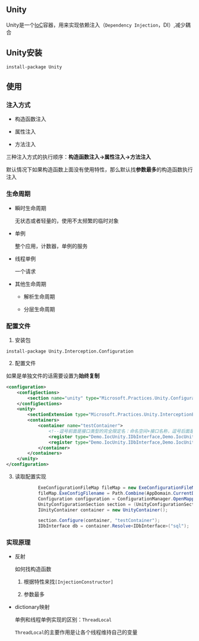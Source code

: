 ## Unity

Unity是一个[IoC]()容器，用来实现依赖注入（```Dependency Injection```，DI）,减少耦合


## Unity安装

```shell
install-package Unity
```

## 使用


### 注入方式



* 构造函数注入

* 属性注入

* 方法注入

三种注入方式的执行顺序：**构造函数注入->属性注入->方法注入**

默认情况下如果构造函数上面没有使用特性，那么默认找**参数最多**的构造函数执行注入

### 生命周期

* 瞬时生命周期

    无状态或者轻量的，使用不太频繁的临时对象

* 单例

    整个应用，计数器，单例的服务

* 线程单例

    一个请求

* 其他生命周期

    * 解析生命周期

    * 分层生命周期

### 配置文件

1. 安装包

```shell
install-package Unity.Interception.Configuration
```

2. 配置文件

如果是单独文件的话需要设置为**始终复制**

```xml
<configuration>
	<configSections>
		<section name="unity" type="Microsoft.Practices.Unity.Configuration.UnityConfigurationSection, Unity.Configuration"/>
	</configSections>
	<unity>
		<sectionExtension type="Microsoft.Practices.Unity.InterceptionExtension.Configuration.InterceptionConfigurationExtension, Unity.Interception.Configuration"/>
		<containers>
			<container name="testContainer">
				<!--逗号前面是接口类型的完全限定名：命名空间+接口名称，逗号后面是DLL文件的名称 name解决同一个接口不同实例问题-->
				<register type="Demo.IocUnity.IDbInterface,Demo.IocUnity" mapTo="Demo.IocUnity.DbMSSQL, Demo.IocUnity" name="sql"/>
				<register type="Demo.IocUnity.IDbInterface,Demo.IocUnity" mapTo="Demo.IocUnity.DbOracle, Demo.IocUnity" name="oracle"/>
			</container>
		</containers>
	</unity>
</configuration>

```

3. 读取配置实现

```c#
            ExeConfigurationFileMap fileMap = new ExeConfigurationFileMap();
            fileMap.ExeConfigFilename = Path.Combine(AppDomain.CurrentDomain.BaseDirectory + "Unity.config");//找配置文件的路径
            Configuration configuration = ConfigurationManager.OpenMappedExeConfiguration(fileMap, ConfigurationUserLevel.None);
            UnityConfigurationSection section = (UnityConfigurationSection)configuration.GetSection(UnityConfigurationSection.SectionName);
            IUnityContainer container = new UnityContainer();

            section.Configure(container, "testContainer");
            IDbInterface db = container.Resolve<IDbInterface>("sql");

```

### 实现原理

* 反射

    如何找构造函数

    1. 根据特性来找```[InjectionConstructor]```

    2. 参数最多
    
* dictionary映射

    单例和线程单例实现的区别：```ThreadLocal```

    ```ThreadLocal```的主要作用是让各个线程维持自己的变量
